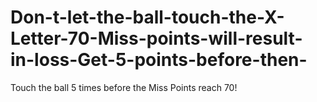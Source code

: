 # Don-t-let-the-ball-touch-the-X-Letter-70-Miss-points-will-result-in-loss-Get-5-points-before-then-

Touch the ball 5 times before the Miss Points reach 70!
